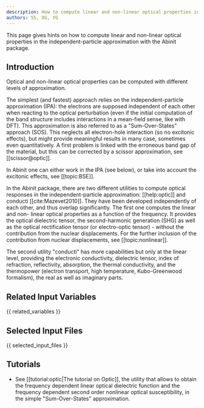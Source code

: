```yaml
---
description: How to compute linear and non-linear optical properties in the independent-particle approximation
authors: SS, XG, YG 
---
```

<!--- This is the source file for this topics. Can be edited. -->

This page gives hints on how to compute linear and non-linear optical properties 
in the independent-particle approximation with the Abinit package.

## Introduction

Optical and non-linear optical properties can be computed with different
levels of approximation.

The simplest (and fastest) approach relies on the independent-particle
approximation (IPA): the electrons are supposed independent of each other when
reacting to the optical perturbation (even if the initial computation of the
band structure includes interactions in a mean-field sense, like with DFT).
This approximation is also referred to as a "Sum-Over-States" approach (SOS).
This neglects all electron-hole interaction (so no excitonic effects), but
might provide meaningful results in many case, sometimes even quantitatively.
A first problem is linked with the erroneous band gap of the material, but
this can be corrected by a scissor approximation, see [[scissor@optic]].

In Abinit one can either work in the IPA (see below), or take into account the
excitonic effects, see [[topic:BSE]].

In the Abinit package, there are two different utilities to compute optical
responses in the independent-particle approximation: [[help:optic]] and
conducti [[cite:Mazevet2010]]. They have been developed independently of each other, and thus
overlap significantly. The first one computes the linear and non-
linear optical properties as a function of the frequency. It provides the
optical dielectric tensor, the second-harmonic generation (SHG) as well as the
optical rectification tensor (or electro-optic tensor) - without the
contribution from the nuclear displacements. For the further inclusion of the
contribution from nuclear displacements, see [[topic:nonlinear]].

The second utility "conducti" has more capabilities but only at the linear level,
providing the electronic conductivity, dielectric tensor, index of refraction,
reflectivity, absorption, the thermal conductivity, and the thermopower
(electron transport, high temperature, Kubo-Greenwood formalism), the real as well
as imaginary parts.



## Related Input Variables

{{ related_variables }}

## Selected Input Files

{{ selected_input_files }}

## Tutorials

* See [[tutorial:optic|The tutorial on Optic]], the utility that allows to obtain the
frequency dependent linear optical dielectric function and the frequency
dependent second order nonlinear optical susceptibility, in the simple
"Sum-Over-States" approximation.

